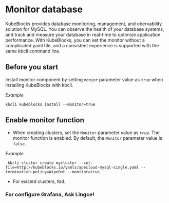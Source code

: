 # Monitor database
KubeBlocks provides database monitoring, management, and obervability solution for MySQL. You can observe the health of your database systems, and track and measure your database in real-time to optimize application performance.
With KubeBlocks, you can set the monitor without a complicated yaml file, and a consistent experience is supported with the same kbcli command line.

## Before you start

Install monitor component by setting *`monior`* parameter value as *`true`* when installing KubeBlocks with kbcli.

*Example*
```
kbcli kubeblocks install --monitor=true
```
## Enable monitor function
- When creating clusters, set the `Monitor` parameter value as *`true`*. The monitor function is enabled.
By default, the `Monitor` parameter value is *`false`*.

*Example*
```
 kbcli cluster create mycluster --set-file=http://kubeblocks.io/yamls/apecloud-mysql-single.yaml --termination-policy=WipeOut --monitor=true
```
- For existed clusters, tbd.

### For configure Grafana, Ask Lingce!